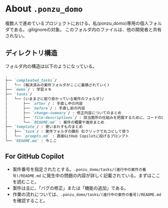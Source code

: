 # About `.ponzu_domo`

複数人で進めているプロジェクトにおける、私(ponzu_domo)専用の個人フォルダである。.gitignoreの対象。
このフォルダ内のファイルは、他の開発者と共有されない。


## ディレクトリ構造

フォルダ内の構造は以下のようになっている。

```markdown
.
├── `compleated_tasks`/
│   └── (解決済みの案件フォルダがここに蓄積されていく)
├── `memo`/ : 学習メモ
├── `tasks`/
│   └── (いままさに取り掛かっている案件のフォルダ)/
│       ├── `after`/ : 手直し中の内容
│       ├── `before`/ : 手直し前の内容
│       ├── `change-summary`/ : 修正内容についてのまとめ
│       ├── `file-descriptions`/ : 該当箇所の仕組みを把握するために、コードの内容や構造をかみ砕いたもの
│       └── `README.md` : 案件の概要や進捗まとめ
├── `template`/ : 使いまわすものまとめ
│   ├── `task`/ : 案件フォルダの雛形 右クリックで丸コピして使う
│   └── `prompts.md` : 直接GitHub Copilotに投げるプロンプト
└── `README.md` : 今ここ
```

## For GitHub Copilot

- 案件番号を指定されたとする。`.ponzu_domo/tasks/(進行中の案件の番号)/README.md` に発生中の問題の内容が詳しく記載されている。まずはここを読むこと。
- 案件は主に、「バグの修正」または「機能の追加」である。
- 作業の流れについては、`.ponzu_domo/tasks/(進行中の案件の番号)/README.md` を確認すること。
